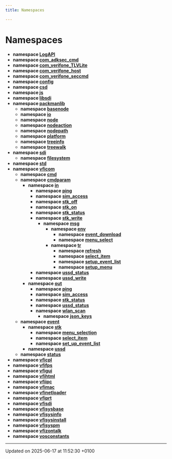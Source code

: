 ```yaml
---
title: Namespaces

---
```


# Namespaces




* **namespace [LogAPI](namespace_log_a_p_i.md)** 
* **namespace [com_adksec_cmd](namespacecom__adksec__cmd.md)** 
* **namespace [com_verifone_TLVLite](namespacecom__verifone___t_l_v_lite.md)** 
* **namespace [com_verifone_host](namespacecom__verifone__host.md)** 
* **namespace [com_verifone_seccmd](namespacecom__verifone__seccmd.md)** 
* **namespace [config](namespaceconfig.md)** 
* **namespace [csd](namespacecsd.md)** 
* **namespace [js](namespacejs.md)** 
* **namespace [libsdi](namespacelibsdi.md)** 
* **namespace [packmanlib](namespacepackmanlib.md)** 
    * **namespace [basenode](namespacepackmanlib_1_1basenode.md)** 
    * **namespace [io](namespacepackmanlib_1_1io.md)** 
    * **namespace [node](namespacepackmanlib_1_1node.md)** 
    * **namespace [nodeaction](namespacepackmanlib_1_1nodeaction.md)** 
    * **namespace [nodepath](namespacepackmanlib_1_1nodepath.md)** 
    * **namespace [platform](namespacepackmanlib_1_1platform.md)** 
    * **namespace [treeinfo](namespacepackmanlib_1_1treeinfo.md)** 
    * **namespace [treewalk](namespacepackmanlib_1_1treewalk.md)** 
* **namespace [sdi](namespacesdi.md)** 
    * **namespace [filesystem](namespacesdi_1_1filesystem.md)** 
* **namespace [std](namespacestd.md)** 
* **namespace [vficom](namespacevficom.md)** 
    * **namespace [cmd](namespacevficom_1_1cmd.md)** 
    * **namespace [cmdparam](namespacevficom_1_1cmdparam.md)** 
        * **namespace [in](namespacevficom_1_1cmdparam_1_1in.md)** 
            * **namespace [ping](namespacevficom_1_1cmdparam_1_1in_1_1ping.md)** 
            * **namespace [sim_access](namespacevficom_1_1cmdparam_1_1in_1_1sim__access.md)** 
            * **namespace [stk_off](namespacevficom_1_1cmdparam_1_1in_1_1stk__off.md)** 
            * **namespace [stk_on](namespacevficom_1_1cmdparam_1_1in_1_1stk__on.md)** 
            * **namespace [stk_status](namespacevficom_1_1cmdparam_1_1in_1_1stk__status.md)** 
            * **namespace [stk_write](namespacevficom_1_1cmdparam_1_1in_1_1stk__write.md)** 
                * **namespace [msg](namespacevficom_1_1cmdparam_1_1in_1_1stk__write_1_1msg.md)** 
                    * **namespace [env](namespacevficom_1_1cmdparam_1_1in_1_1stk__write_1_1msg_1_1env.md)** 
                        * **namespace [event_download](namespacevficom_1_1cmdparam_1_1in_1_1stk__write_1_1msg_1_1env_1_1event__download.md)** 
                        * **namespace [menu_select](namespacevficom_1_1cmdparam_1_1in_1_1stk__write_1_1msg_1_1env_1_1menu__select.md)** 
                    * **namespace [tr](namespacevficom_1_1cmdparam_1_1in_1_1stk__write_1_1msg_1_1tr.md)** 
                        * **namespace [refresh](namespacevficom_1_1cmdparam_1_1in_1_1stk__write_1_1msg_1_1tr_1_1refresh.md)** 
                        * **namespace [select_item](namespacevficom_1_1cmdparam_1_1in_1_1stk__write_1_1msg_1_1tr_1_1select__item.md)** 
                        * **namespace [setup_event_list](namespacevficom_1_1cmdparam_1_1in_1_1stk__write_1_1msg_1_1tr_1_1setup__event__list.md)** 
                        * **namespace [setup_menu](namespacevficom_1_1cmdparam_1_1in_1_1stk__write_1_1msg_1_1tr_1_1setup__menu.md)** 
            * **namespace [ussd_status](namespacevficom_1_1cmdparam_1_1in_1_1ussd__status.md)** 
            * **namespace [ussd_write](namespacevficom_1_1cmdparam_1_1in_1_1ussd__write.md)** 
        * **namespace [out](namespacevficom_1_1cmdparam_1_1out.md)** 
            * **namespace [ping](namespacevficom_1_1cmdparam_1_1out_1_1ping.md)** 
            * **namespace [sim_access](namespacevficom_1_1cmdparam_1_1out_1_1sim__access.md)** 
            * **namespace [stk_status](namespacevficom_1_1cmdparam_1_1out_1_1stk__status.md)** 
            * **namespace [ussd_status](namespacevficom_1_1cmdparam_1_1out_1_1ussd__status.md)** 
            * **namespace [wlan_scan](namespacevficom_1_1cmdparam_1_1out_1_1wlan__scan.md)** 
                * **namespace [json_keys](namespacevficom_1_1cmdparam_1_1out_1_1wlan__scan_1_1json__keys.md)** 
    * **namespace [event](namespacevficom_1_1event.md)** 
        * **namespace [stk](namespacevficom_1_1event_1_1stk.md)** 
            * **namespace [menu_selection](namespacevficom_1_1event_1_1stk_1_1menu__selection.md)** 
            * **namespace [select_item](namespacevficom_1_1event_1_1stk_1_1select__item.md)** 
            * **namespace [set_up_event_list](namespacevficom_1_1event_1_1stk_1_1set__up__event__list.md)** 
        * **namespace [ussd](namespacevficom_1_1event_1_1ussd.md)** 
    * **namespace [status](namespacevficom_1_1status.md)** 
* **namespace [vficpl](namespacevficpl.md)** 
* **namespace [vfifps](namespacevfifps.md)** 
* **namespace [vfigui](namespacevfigui.md)** 
* **namespace [vfihtml](namespacevfihtml.md)** 
* **namespace [vfiipc](namespacevfiipc.md)** 
* **namespace [vfimac](namespacevfimac.md)** 
* **namespace [vfinetloader](namespacevfinetloader.md)** 
* **namespace [vfiprt](namespacevfiprt.md)** 
* **namespace [vfisdi](namespacevfisdi.md)** 
* **namespace [vfisysbase](namespacevfisysbase.md)** 
* **namespace [vfisysinfo](namespacevfisysinfo.md)** 
* **namespace [vfisysinstall](namespacevfisysinstall.md)** 
* **namespace [vfisyspm](namespacevfisyspm.md)** 
* **namespace [vfizontalk](namespacevfizontalk.md)** 
* **namespace [vosconstants](namespacevosconstants.md)** 



-------------------------------

Updated on 2025-06-17 at 11:52:30 +0100
